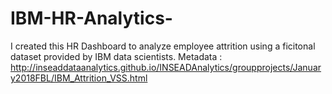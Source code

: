 # IBM-HR-Analytics-
I created this HR Dashboard to analyze employee attrition using a ficitonal dataset provided by IBM data scientists.
Metadata : http://inseaddataanalytics.github.io/INSEADAnalytics/groupprojects/January2018FBL/IBM_Attrition_VSS.html
